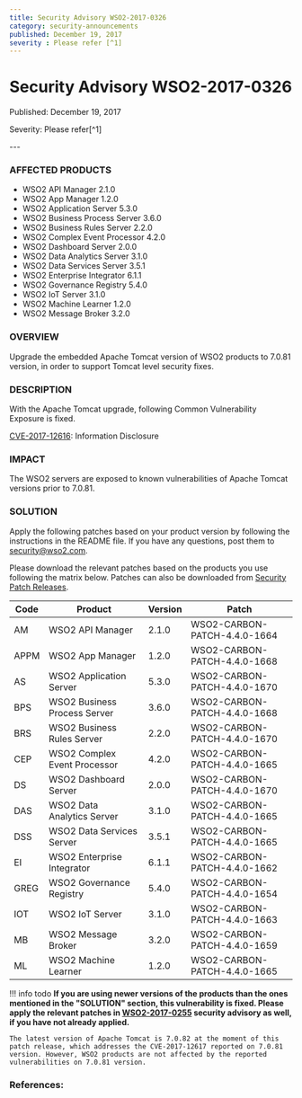 ```yaml
---
title: Security Advisory WSO2-2017-0326
category: security-announcements
published: December 19, 2017
severity : Please refer [^1]
---
```


# Security Advisory WSO2-2017-0326

<p class="doc-info">Published: December 19, 2017</p>
<p class="doc-info">Severity: Please refer[^1]</p>
---

### AFFECTED PRODUCTS
* WSO2 API Manager 2.1.0
* WSO2 App Manager 1.2.0
* WSO2 Application Server 5.3.0
* WSO2 Business Process Server 3.6.0
* WSO2 Business Rules Server 2.2.0
* WSO2 Complex Event Processor 4.2.0
* WSO2 Dashboard Server 2.0.0
* WSO2 Data Analytics Server 3.1.0
* WSO2 Data Services Server 3.5.1
* WSO2 Enterprise Integrator  6.1.1
* WSO2 Governance Registry 5.4.0
* WSO2 IoT Server 3.1.0
* WSO2 Machine Learner 1.2.0
* WSO2 Message Broker 3.2.0


### OVERVIEW
Upgrade the embedded Apache Tomcat version of WSO2 products to 7.0.81 version, in order to support Tomcat level security fixes.


### DESCRIPTION
With the Apache Tomcat upgrade, following Common Vulnerability Exposure is fixed.

[CVE-2017-12616](https://cve.mitre.org/cgi-bin/cvename.cgi?name=CVE-2017-12616): Information Disclosure


### IMPACT
The WSO2 servers are exposed to known vulnerabilities of Apache Tomcat versions prior to 7.0.81.


### SOLUTION
Apply the following patches based on your product version by following the instructions in the README file. If you have any questions, post them to <security@wso2.com>.

Please download the relevant patches based on the products you use following the matrix below. Patches can also be downloaded from [Security Patch Releases](https://wso2.com/security-patch-releases/).


| **Code** | **Product**                  | **Version** | **Patch**                        |
| -------- | ---------------------------- | ----------- | -------------------------------- |
| AM       | WSO2 API Manager             | 2.1.0       | WSO2-CARBON-PATCH-4.4.0-1664 |
| APPM     | WSO2 App Manager             | 1.2.0       | WSO2-CARBON-PATCH-4.4.0-1668 |
| AS       | WSO2 Application Server      | 5.3.0       | WSO2-CARBON-PATCH-4.4.0-1670 |
| BPS      | WSO2 Business Process Server | 3.6.0       | WSO2-CARBON-PATCH-4.4.0-1668 |
| BRS      | WSO2 Business Rules Server   | 2.2.0       | WSO2-CARBON-PATCH-4.4.0-1670 |
| CEP      | WSO2 Complex Event Processor | 4.2.0       | WSO2-CARBON-PATCH-4.4.0-1665 |
| DS       | WSO2 Dashboard Server        | 2.0.0       | WSO2-CARBON-PATCH-4.4.0-1670 |
| DAS      | WSO2 Data Analytics Server   | 3.1.0       | WSO2-CARBON-PATCH-4.4.0-1665 |
| DSS      | WSO2 Data Services Server    | 3.5.1       | WSO2-CARBON-PATCH-4.4.0-1665 |
| EI       | WSO2 Enterprise Integrator   | 6.1.1       | WSO2-CARBON-PATCH-4.4.0-1662 |
| GREG     | WSO2 Governance Registry     | 5.4.0       | WSO2-CARBON-PATCH-4.4.0-1654 |
| IOT      | WSO2 IoT Server              | 3.1.0       | WSO2-CARBON-PATCH-4.4.0-1663 |
| MB       | WSO2 Message Broker          | 3.2.0       | WSO2-CARBON-PATCH-4.4.0-1659 |
| ML       | WSO2 Machine Learner         | 1.2.0       | WSO2-CARBON-PATCH-4.4.0-1665 |


!!! info todo
    **If you are using newer versions of the products than the ones mentioned in the "SOLUTION" section, this vulnerability is fixed. Please apply the relevant patches in [WSO2-2017-0255](https://docs.wso2.com/display/Security/Security+Advisory+WSO2-2017-0255) security advisory as well, if you have not already applied.**

    The latest version of Apache Tomcat is 7.0.82 at the moment of this patch release, which addresses the CVE-2017-12617 reported on 7.0.81 version. However, WSO2 products are not affected by the reported vulnerabilities on 7.0.81 version.


### References:
[^1]: [https://tomcat.apache.org/security-7.html#Fixed_in_Apache_Tomcat_7.0.81](https://tomcat.apache.org/security-7.html#Fixed_in_Apache_Tomcat_7.0.81)
